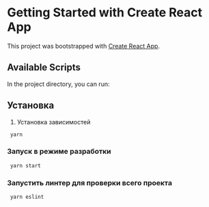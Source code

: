 # Getting Started with Create React App

This project was bootstrapped with [Create React App](https://github.com/facebook/create-react-app).

## Available Scripts

In the project directory, you can run:

## Установка

1. Установка зависимостей
```
 yarn
```

### Запуск в режиме разработки

```
 yarn start
```

### Запустить линтер для проверки всего проекта

```
 yarn eslint
```
